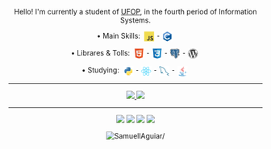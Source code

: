 <p align="center">
  Hello! I'm currently a student of <a href="https://ufop.br/">UFOP</a>, in the fourth period of Information Systems.<br>
</p>

<p align="center">
  • Main Skills:&nbsp;
  <img align="center" alt="javascript" src="https://github.com/devicons/devicon/blob/master/icons/javascript/javascript-original.svg" width="20" height="20"/>&nbsp;&#8259;
  <img align="center" alt="c" src="https://github.com/devicons/devicon/blob/master/icons/c/c-original.svg" width="20" height="20"/>&nbsp;
  
</p>

<p align="center">
  • Librares & Tolls:&nbsp;
  <img align="center" alt="html5" src="https://github.com/devicons/devicon/blob/master/icons/html5/html5-original.svg" width="20" height="20"/>&nbsp;&#8259;
  <img align="center" alt="css3" src="https://github.com/devicons/devicon/blob/master/icons/css3/css3-original.svg" width="20" height="20"/>&nbsp;&#8259;
   <img align="center" alt="sql" src="https://github.com/devicons/devicon/blob/master/icons/postgresql/postgresql-original.svg" width="20" height="20"/>&nbsp;&#8259;
   <img align="center" alt="wordpress" src="https://github.com/devicons/devicon/blob/master/icons/wordpress/wordpress-plain.svg" width="20" height="20"/>&nbsp;
</p>

<p align="center">
  • Studying:&nbsp;
  <img align="center" alt="python" src="https://github.com/devicons/devicon/blob/master/icons/python/python-original.svg" width="20" height="20"/>&nbsp;&#8259;
  <img align="center" alt="react" src="https://github.com/devicons/devicon/blob/master/icons/react/react-original.svg" width="20" height="20"/>&nbsp;&#8259;
   <img align="center" alt="mysql" src="https://github.com/devicons/devicon/blob/master/icons/mysql/mysql-original.svg" width="20" height="20"/>&nbsp;&#8259;
  <img align="center" alt="java" src="https://github.com/devicons/devicon/blob/master/icons/java/java-original.svg" width="20" height="20"/>&nbsp;
</p>

<hr/>
<div>
  <p align="center">
<a href="https://github.com/SamuellAguiar">
  <img height="145em" src="https://github-readme-stats.vercel.app/api?username=SamuellAguiar&show_icons=true&theme=dark&include_all_commits=true&count_private=true"/>
  <img src="https://github-readme-stats.vercel.app/api/top-langs/?username=SamuellAguiar&layout=compact&langs_count=7&theme=dark" />
</p>  
</div>

<hr/>
<div align="center">
  <a href="mailto:samuellcarlosaguiar@gmail.com" alt="Gmail">
  <img src="https://img.shields.io/badge/-Gmail-FF0000?style=flat-square&labelColor=FF0000&logo=gmail&logoColor=white&link=mailto:samuellcarlosaguiar@gmail.com" /></a>
  
  <a href="https://linkedin.com/in/samuell-aguiar/" alt="Linkedin">
  <img src="https://img.shields.io/badge/-Linkedin-0e76a8?style=flat-square&logo=Linkedin&logoColor=white&link=https://linkedin.com/in/samuell-aguiar/" /></a>

  <a href="https://api.whatsapp.com/send?phone=5531982089884" alt="WhatsApp">
  <img src="https://img.shields.io/badge/-WhatsApp-25d366?style=flat-square&labelColor=25d366&logo=whatsapp&logoColor=white&link=https://api.whatsapp.com/send?phone=5531982089884"/></a>

  <a href="https://www.instagram.com/samuell.ag/" alt="Instagram">
  <img src="https://img.shields.io/badge/-Instagram-DF0174?style=flat-square&labelColor=DF0174&logo=instagram&logoColor=white&link=href="https://www.instagram.com/samuell.ag/""/></a>

  <p align="center"> <img src=https://komarev.com/ghpvc/?username=SamuellAguiar alt=SamuellAguiar/> </p>
</div>
